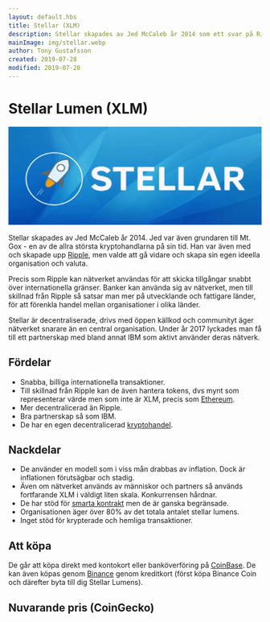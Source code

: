 ```yaml
---
layout: default.hbs
title: Stellar (XLM)
description: Stellar skapades av Jed McCaleb år 2014 som ett svar på Ripple. Projektet har som avsikt att hjälpa den utvecklande världen med transaktioner och är mer decentralicerade än motparten Ripple.
mainImage: img/stellar.webp
author: Tony Gustafsson
created: 2019-07-28
modified: 2019-07-28
---
```


# Stellar Lumen (XLM)

![Stellar](../img/stellar.webp 'Stellar')

Stellar skapades av Jed McCaleb år 2014. Jed var även grundaren till Mt. Gox - en av de allra största kryptohandlarna på sin tid. Han var även med och skapade upp [Ripple](/kryptovalutor/xrp.html), men valde att gå vidare och skapa sin egen ideella organisation och valuta.

Precis som Ripple kan nätverket användas för att skicka tillgångar snabbt över internationella gränser. Banker kan använda sig av nätverket, men till skillnad från Ripple så satsar man mer på utvecklande och fattigare länder, för att förenkla handel mellan organisationer i olika länder.

Stellar är decentraliserade, drivs med öppen källkod och communityt äger nätverket snarare än en central organisation. Under år 2017 lyckades man få till ett partnerskap med bland annat IBM som aktivt använder deras nätverk.

## Fördelar

-   Snabba, billiga internationella transaktioner.
-   Till skillnad från Ripple kan de även hantera tokens, dvs mynt som representerar värde men som inte är XLM, precis som [Ethereum](/kryptovalutor/ethereum.html).
-   Mer decentralicerad än Ripple.
-   Bra partnerskap så som IBM.
-   De har en egen decentralicerad [kryptohandel](/marknaden/kryptohandlare.html).

## Nackdelar

-   De använder en modell som i viss mån drabbas av inflation. Dock är inflationen förutsägbar och stadig.
-   Även om nätverket används av människor och partners så används fortfarande XLM i väldigt liten skala. Konkurrensen hårdnar.
-   De har stöd för [smarta kontrakt](/tekniker/smarta-kontrakt.html) men de är ganska begränsade.
-   Organisationen äger över 80% av det totala antalet stellar lumens.
-   Inget stöd för krypterade och hemliga transaktioner.

## Att köpa

De går att köpa direkt med kontokort eller banköverföring på [CoinBase](https://www.coinbase.com/). De kan även köpas genom [Binance](https://www.binance.com) genom kreditkort (först köpa Binance Coin och därefter byta till dig Stellar Lumens).

## Nuvarande pris (CoinGecko)

<script src="https://widgets.coingecko.com/coingecko-coin-ticker-widget.js"></script>

<coingecko-coin-ticker-widget currency="sek" coin-id="stellar" locale="en"></coingecko-coin-ticker-widget>
